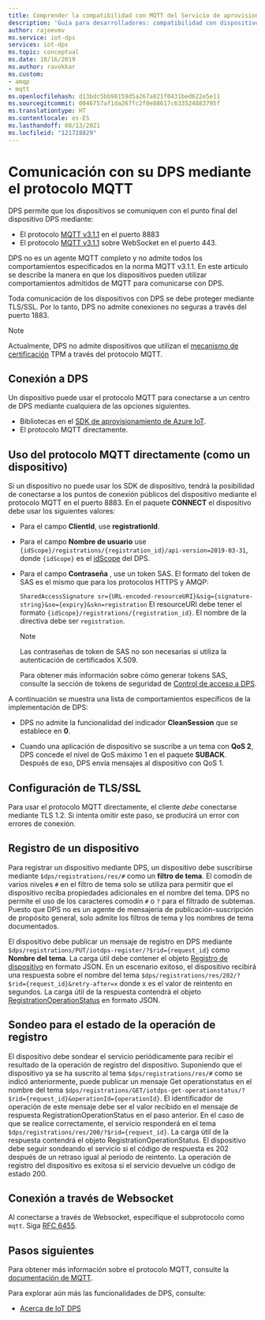 ```yaml
---
title: Comprender la compatibilidad con MQTT del Servicio de aprovisionamiento de dispositivos de Azure IoT | Microsoft Docs
description: 'Guía para desarrolladores: compatibilidad con dispositivos que se conectan al punto de conexión de Azure IoT Hub Device Provisioning Service (DPS) mediante el protocolo MQTT.'
author: rajeevmv
ms.service: iot-dps
services: iot-dps
ms.topic: conceptual
ms.date: 10/16/2019
ms.author: ravokkar
ms.custom:
- amqp
- mqtt
ms.openlocfilehash: d13bdc5bb98159d5a267a821f0431bed622e5e11
ms.sourcegitcommit: 0046757af1da267fc2f0e88617c633524883795f
ms.translationtype: HT
ms.contentlocale: es-ES
ms.lasthandoff: 08/13/2021
ms.locfileid: "121728829"
---
```

# <a name="communicate-with-your-dps-using-the-mqtt-protocol"></a>Comunicación con su DPS mediante el protocolo MQTT

DPS permite que los dispositivos se comuniquen con el punto final del dispositivo DPS mediante:

* El protocolo [MQTT v3.1.1](https://mqtt.org/) en el puerto 8883
* El protocolo [MQTT v3.1.1](http://docs.oasis-open.org/mqtt/mqtt/v3.1.1/os/mqtt-v3.1.1-os.html#_Toc398718127) sobre WebSocket en el puerto 443.

DPS no es un agente MQTT completo y no admite todos los comportamientos especificados en la norma MQTT v3.1.1. En este artículo se describe la manera en que los dispositivos pueden utilizar comportamientos admitidos de MQTT para comunicarse con DPS.

Toda comunicación de los dispositivos con DPS se debe proteger mediante TLS/SSL. Por lo tanto, DPS no admite conexiones no seguras a través del puerto 1883.

 > [!NOTE] 
 > Actualmente, DPS no admite dispositivos que utilizan el [mecanismo de certificación](./concepts-service.md#attestation-mechanism) TPM a través del protocolo MQTT.

## <a name="connecting-to-dps"></a>Conexión a DPS

Un dispositivo puede usar el protocolo MQTT para conectarse a un centro de DPS mediante cualquiera de las opciones siguientes.

* Bibliotecas en el [SDK de aprovisionamiento de Azure IoT](../iot-hub/iot-hub-devguide-sdks.md#microsoft-azure-provisioning-sdks).
* El protocolo MQTT directamente.

## <a name="using-the-mqtt-protocol-directly-as-a-device"></a>Uso del protocolo MQTT directamente (como un dispositivo)

Si un dispositivo no puede usar los SDK de dispositivo, tendrá la posibilidad de conectarse a los puntos de conexión públicos del dispositivo mediante el protocolo MQTT en el puerto 8883. En el paquete **CONNECT** el dispositivo debe usar los siguientes valores:

* Para el campo **ClientId**, use **registrationId**.

* Para el campo **Nombre de usuario** use `{idScope}/registrations/{registration_id}/api-version=2019-03-31`, donde `{idScope}` es el [idScope](./concepts-service.md#id-scope) del DPS.

* Para el campo **Contraseña** , use un token SAS. El formato del token de SAS es el mismo que para los protocolos HTTPS y AMQP:

  `SharedAccessSignature sr={URL-encoded-resourceURI}&sig={signature-string}&se={expiry}&skn=registration` El resourceURI debe tener el formato `{idScope}/registrations/{registration_id}`. El nombre de la directiva debe ser `registration`.

  > [!NOTE]
  > Las contraseñas de token de SAS no son necesarias si utiliza la autenticación de certificados X.509.

  Para obtener más información sobre cómo generar tokens SAS, consulte la sección de tokens de seguridad de [Control de acceso a DPS](how-to-control-access.md#security-tokens).

A continuación se muestra una lista de comportamientos específicos de la implementación de DPS:

 * DPS no admite la funcionalidad del indicador **CleanSession** que se establece en **0**.

 * Cuando una aplicación de dispositivo se suscribe a un tema con **QoS 2**, DPS concede el nivel de QoS máximo 1 en el paquete **SUBACK**. Después de eso, DPS envía mensajes al dispositivo con QoS 1.

## <a name="tlsssl-configuration"></a>Configuración de TLS/SSL

Para usar el protocolo MQTT directamente, el cliente *debe* conectarse mediante TLS 1.2. Si intenta omitir este paso, se producirá un error con errores de conexión.


## <a name="registering-a-device"></a>Registro de un dispositivo

Para registrar un dispositivo mediante DPS, un dispositivo debe suscribirse mediante `$dps/registrations/res/#` como un **filtro de tema**. El comodín de varios niveles `#` en el filtro de tema solo se utiliza para permitir que el dispositivo reciba propiedades adicionales en el nombre del tema. DPS no permite el uso de los caracteres comodín `#` o `?` para el filtrado de subtemas. Puesto que DPS no es un agente de mensajería de publicación-suscripción de propósito general, solo admite los filtros de tema y los nombres de tema documentados.

El dispositivo debe publicar un mensaje de registro en DPS mediante `$dps/registrations/PUT/iotdps-register/?$rid={request_id}` como **Nombre del tema**. La carga útil debe contener el objeto [Registro de dispositivo](/rest/api/iot-dps/device/runtime-registration/register-device) en formato JSON.
En un escenario exitoso, el dispositivo recibirá una respuesta sobre el nombre del tema `$dps/registrations/res/202/?$rid={request_id}&retry-after=x` donde x es el valor de reintento en segundos. La carga útil de la respuesta contendrá el objeto [RegistrationOperationStatus](/rest/api/iot-dps/device/runtime-registration/register-device#registrationoperationstatus) en formato JSON.

## <a name="polling-for-registration-operation-status"></a>Sondeo para el estado de la operación de registro

El dispositivo debe sondear el servicio periódicamente para recibir el resultado de la operación de registro del dispositivo. Suponiendo que el dispositivo ya se ha suscrito al tema `$dps/registrations/res/#` como se indicó anteriormente, puede publicar un mensaje Get operationstatus en el nombre del tema `$dps/registrations/GET/iotdps-get-operationstatus/?$rid={request_id}&operationId={operationId}`. El identificador de operación de este mensaje debe ser el valor recibido en el mensaje de respuesta RegistrationOperationStatus en el paso anterior. En el caso de que se realice correctamente, el servicio responderá en el tema `$dps/registrations/res/200/?$rid={request_id}`. La carga útil de la respuesta contendrá el objeto RegistrationOperationStatus. El dispositivo debe seguir sondeando el servicio si el código de respuesta es 202 después de un retraso igual al período de reintento. La operación de registro del dispositivo es exitosa si el servicio devuelve un código de estado 200.

## <a name="connecting-over-websocket"></a>Conexión a través de Websocket
Al conectarse a través de Websocket, especifique el subprotocolo como `mqtt`. Siga [RFC 6455](https://tools.ietf.org/html/rfc6455).

## <a name="next-steps"></a>Pasos siguientes

Para obtener más información sobre el protocolo MQTT, consulte la [documentación de MQTT](https://mqtt.org/).

Para explorar aún más las funcionalidades de DPS, consulte:

* [Acerca de IoT DPS](about-iot-dps.md)
